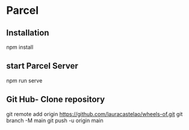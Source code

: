# Parcel


## Installation

npm install


## start Parcel Server

npm run serve

## Git Hub- Clone repository 

git remote add origin https://github.com/lauracastelao/wheels-of.git
git branch -M main
git push -u origin main